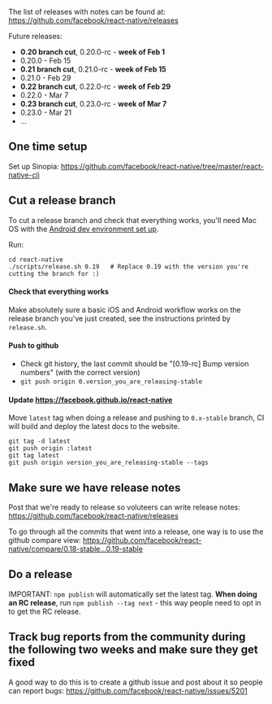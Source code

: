 The list of releases with notes can be found at:
https://github.com/facebook/react-native/releases

Future releases:

- **0.20 branch cut**, 0.20.0-rc - **week of Feb 1**
- 0.20.0 - Feb 15
- **0.21 branch cut**, 0.21.0-rc - **week of Feb 15**
- 0.21.0 - Feb 29
- **0.22 branch cut**, 0.22.0-rc - **week of Feb 29**
- 0.22.0 - Mar 7
- **0.23 branch cut**, 0.23.0-rc - **week of Mar 7**
- 0.23.0 - Mar 21
- ...

## One time setup

Set up Sinopia: https://github.com/facebook/react-native/tree/master/react-native-cli

## Cut a release branch

To cut a release branch and check that everything works, you'll need Mac OS with the [Android dev environment set up](https://github.com/facebook/react-native/blob/master/ReactAndroid/README.md).

Run:

    cd react-native
    ./scripts/release.sh 0.19   # Replace 0.19 with the version you're cutting the branch for :)

#### Check that everything works

Make absolutely sure a basic iOS and Android workflow works on the release branch you've just created, see the instructions printed by `release.sh`.
  
#### Push to github

  - Check git history, the last commit should be "[0.19-rc] Bump version numbers" (with the correct version)
  - `git push origin 0.version_you_are_releasing-stable`

#### Update https://facebook.github.io/react-native

Move `latest` tag when doing a release and pushing to `0.x-stable` branch, CI will build and deploy the
latest docs to the website.

```
git tag -d latest
git push origin :latest
git tag latest
git push origin version_you_are_releasing-stable --tags
```

## Make sure we have release notes

Post that we're ready to release so voluteers can write release notes:
https://github.com/facebook/react-native/releases

To go through all the commits that went into a release, one way is to use the github compare view: https://github.com/facebook/react-native/compare/0.18-stable...0.19-stable

## Do a release

IMPORTANT:  `npm publish` will automatically set the latest tag. **When doing an RC release**, run `npm publish --tag next` - this way people need to opt in to get the RC release.

## Track bug reports from the community during the following two weeks and make sure they get fixed

A good way to do this is to create a github issue and post about it so people can report bugs: https://github.com/facebook/react-native/issues/5201
